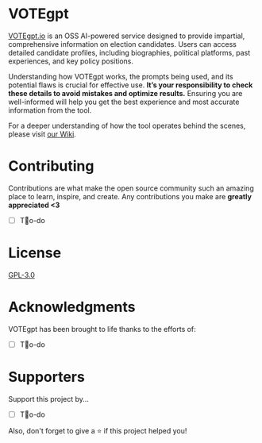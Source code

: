 <!-- ABOUT -->
# VOTEgpt

[VOTEgpt.io](https://www.votegpt.io/) is an OSS AI-powered service designed to provide impartial, comprehensive information on election candidates. Users can access detailed candidate profiles, including biographies, political platforms, past experiences, and key policy positions.

Understanding how VOTEgpt works, the prompts being used, and its potential flaws is crucial for effective use. **It’s your responsibility to check these details to avoid mistakes and optimize results.** Ensuring you are well-informed will help you get the best experience and most accurate information from the tool.

For a deeper understanding of how the tool operates behind the scenes, please visit [our Wiki](https://github.com/42piratas/VOTEgpt/wiki).

<!-- CONTRIBUTING -->
# Contributing

Contributions are what make the open source community such an amazing place to learn, inspire, and create. Any contributions you make are **greatly appreciated <3**

- [ ] To-do

<!-- LICENSE -->
# License
[GPL-3.0](https://github.com/42piratas/VOTEgpt/blob/main/LICENSE.txt)

<!-- ACKNOWLEDGMENTS -->
# Acknowledgments
VOTEgpt has been brought to life thanks to the efforts of:
- [ ] To-do

<!-- SUPPORTERS -->

# Supporters
Support this project by...
- [ ] To-do

Also, don't forget to give a ⭐️ if this project helped you!
